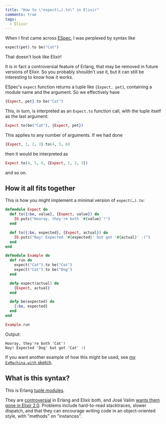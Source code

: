 ```yaml
---
title: "How to \"expect(…).to\" in Elixir"
comments: true
tags:
  - Elixir
---
```


When I first came across [ESpec](https://github.com/antonmi/espec), I was perplexed by syntax like

``` elixir
expect(pet).to be("Cat")
```

That doesn't look like Elixir!

It is in fact a controversial feature of Erlang, that may be removed in future versions of Elixir. So you probably shouldn't use it, but it can still be interesting to know how it works.

ESpec's `expect` function returns a tuple like `{Expect, pet}`, containing a module name and the argument. So we effectively have

``` elixir
{Expect, pet}.to be("Cat")
```

This, in turn, is interpreted as an `Expect.to` function call, with the tuple itself as the last argument:

``` elixir
Expect.to(be("Cat"), {Expect, pet})
```

This applies to any number of arguments. If we had done

``` elixir
{Expect, 1, 2, 3}.to(4, 5, 6)
```

then it would be interpreted as

``` elixir
Expect.to(4, 5, 6, {Expect, 1, 2, 3})
```

and so on.


## How it all fits together

This is how you might implement a minimal version of `expect(…).to`:

``` elixir
defmodule Expect do
  def to({:be, value}, {Expect, value}) do
    IO.puts("Hooray, they're both '#{value}'!")
  end

  def to({:be, expected}, {Expect, actual}) do
    IO.puts("Nay! Expected '#{expected}' but got '#{actual}' :(")
  end
end

defmodule Example do
  def run do
    expect("Cat").to be("Cat")
    expect("Cat").to be("Dog")
  end

  defp expect(actual) do
    {Expect, actual}
  end

  defp be(expected) do
    {:be, expected}
  end
end

Example.run
```

Output:

    Hooray, they're both 'Cat'!
    Nay! Expected 'Dog' but got 'Cat' :(

If you want another example of how this might be used, see [my `ExMachina.with` sketch](https://gist.github.com/henrik/bff879a97f7df44a8830).


## What is this syntax?

This is Erlang [tuple modules](http://stackoverflow.com/questions/16960745/what-is-a-tuple-module-in-erlang).

They are [controversial](http://stackoverflow.com/questions/31954796/why-erlang-tuple-module-is-controversial) in Erlang and Elixir both, and José Valim [wants them gone in Elixir 2.0](https://github.com/elixir-lang/elixir/issues/3254). Problems include hard-to-read stacktraces, slower dispatch, and that they can encourage writing code in an object-oriented style, with "methods" on "instances".
